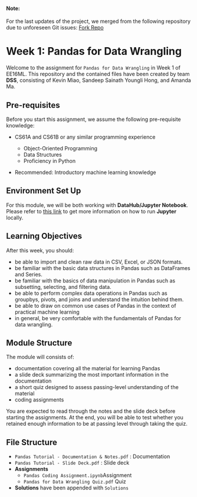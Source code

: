 #### Note: 
For the last updates of the project, we merged from the following repository due to unforeseen Git issues: [Fork Repo](https://github.com/mandiema/189-Pandas)


# Week 1: Pandas for Data Wrangling

Welcome to the assignment for `Pandas for Data Wrangling` in Week 1 of EE16ML.
This repository and the contained files have been created by team **DSS**, consisting of Kevin Miao, Sandeep Sainath Youngli Hong, and Amanda Ma.

## Pre-requisites

Before you start this assignment, we assume the following pre-requisite knowledge:

- CS61A and CS61B or any similar programming experience
  - Object-Oriented Programming
  - Data Structures
  - Proficiency in Python

- Recommended: Introductory machine learning knowledge

## Environment Set Up

For this module, we will be both working with **DataHub/Jupyter Notebook**. Please refer to [this link](https://jupyter.org/install) to get more information on how to run **Jupyter** locally.

## Learning Objectives

After this week, you should:

- be able to import and clean raw data in CSV, Excel, or JSON formats.
- be familiar with the basic data structures in Pandas such as DataFrames and Series.
- be familiar with the basics of data manipulation in Pandas such as subsetting, selecting, and filtering data.
- be able to perform complex data operations in Pandas such as groupbys, pivots, and joins and understand the intuition behind them.
- be able to draw on common use cases of Pandas in the context of practical machine learning
- in general, be very comfortable with the fundamentals of Pandas for data wrangling.

## Module Structure

The module will consists of:
- documentation covering all the material for learning Pandas
- a slide deck summarizing the most important information in the documentation
- a short quiz designed to assess passing-level understanding of the material
- coding assignments

You are expected to read through the notes and the slide deck before starting the assignments. At the end, you will be able to test whether you retained enough information to be at passing level through taking the quiz.

## File Structure

- `Pandas Tutorial - Documentation & Notes.pdf` : Documentation
- `Pandas Tutorial - Slide Deck.pdf` : Slide deck
- **Assignments**
  - `Pandas Coding Assignment.ipynb`Assignment
  - `Pandas for Data Wrangling Quiz.pdf` Quiz
- **Solutions** have been appended with `Solutions`
